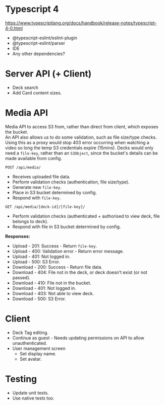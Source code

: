 # Typescript 4
https://www.typescriptlang.org/docs/handbook/release-notes/typescript-4-0.html
  * @typescript-eslint/eslint-plugin
  * @typescript-eslint/parser
  * IDE
  * Any other dependencies?

# Server API (+ Client)
* Deck search
* Add Card content sizes.

# Media API
Media API to access S3 from, rather than direct from client, which exposes the bucket.  
An API also allows us to do some validation, such as file size/type checks.
Using this as a proxy would stop 403 error occurring when watching a video so long the temp S3 credentials expire (15mins).
Decks would only need a `file-key`, rather than an `S3Object`, since the bucket's details can be made available from config.

`POST /api/media/`
* Receives uploaded file data.
* Perform validation checks (authentication, file size/type).
* Generate new `file-key`.
* Place in S3 bucket determined by config.
* Respond with `file-key`. 

`GET /api/media/[deck-id]/[file-key]/` 
* Perform validation checks (authenticated + authorised to view deck, file belongs to deck).
* Respond with file in S3 bucket determined by config.

**Responses:**
* Upload - 201: Success - Return `file-key`.
* Upload - 400: Validation error - Return error message.
* Upload - 401: Not logged in.
* Upload - 500: S3 Error.
* Download - 200: Success - Return file data.
* Download - 404: File not in the deck, or deck doesn't exist (or not passed).
* Download - 410: File not in the bucket.
* Download - 401: Not logged in.
* Download - 403: Not able to view deck.
* Download - 500: S3 Error.

# Client
* Deck Tag editing.
* Continue as guest - Needs updating permissions on API to allow unauthenticated.
* User management screen
  * Set display name.
  * Set avatar.

# Testing
* Update unit tests.
* Use native tests too.
